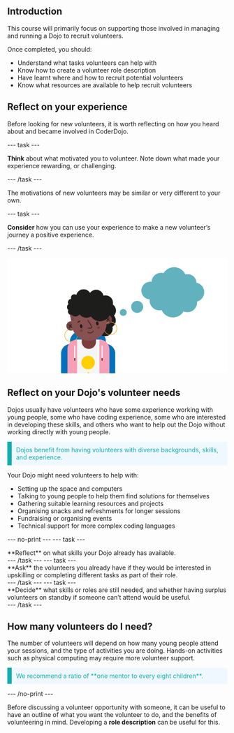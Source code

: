 ## Introduction

This course will primarily focus on supporting those involved in managing and running a Dojo to recruit volunteers.

Once completed, you should:
- Understand what tasks volunteers can help with
- Know how to create a volunteer role description
- Have learnt where and how to recruit potential volunteers
- Know what resources are available to help recruit volunteers

## Reflect on your experience
Before looking for new volunteers, it is worth reflecting on how you heard about and became involved in CoderDojo. 

--- task ---

**Think** about what motivated you to volunteer. Note down what made your experience rewarding, or challenging. 

--- /task ---

The motivations of new volunteers may be similar or very different to your own. 

--- task ---

**Consider** how you can use your experience to make a new volunteer’s journey a positive experience.

--- /task ---

![Woman volunteer thinking](images/Girl_thinking.png)

## Reflect on your Dojo's volunteer needs

Dojos usually have volunteers who have some experience working with young people, some who have coding experience, some who are interested in developing these skills, and others who want to help out the Dojo without working directly with young people.

<p style="border-left: solid; border-width:10px; border-color: #0faeb0; background-color: aliceblue; padding: 10px;">
<span style="color: #0faeb0">Dojos benefit from having volunteers with diverse backgrounds, skills, and experience.
</p>

Your Dojo might need volunteers to help with:
+ Setting up the space and computers
+ Talking to young people to help them find solutions for themselves
+ Gathering suitable learning resources and projects
+ Organising snacks and refreshments for longer sessions
+ Fundraising or organising events
+ Technical support for more complex coding languages 

--- no-print ---
--- task ---
<div style="display: flex; flex-wrap: wrap">
<div style="flex-basis: 175px; flex-grow: 1">  
**Reflect** on what skills your Dojo already has available.
</div>
</div>
--- /task ---
--- task ---
<div style="display: flex; flex-wrap: wrap">
<div style="flex-basis: 175px; flex-grow: 1">  
**Ask** the volunteers you already have if they would be interested in upskilling or completing different tasks as part of their role.
</div>
</div>
--- /task ---
--- task ---
<div style="display: flex; flex-wrap: wrap">
<div style="flex-basis: 175px; flex-grow: 1">  
**Decide** what skills or roles are still needed, and whether having surplus volunteers on standby if someone can’t attend would be useful.
</div>
</div>
--- /task ---

## How many volunteers do I need?
The number of volunteers will depend on how many young people attend your sessions, and the type of activities you are doing. Hands-on activities such as physical computing may require more volunteer support.

<p style="border-left: solid; border-width:10px; border-color: #0faeb0; background-color: aliceblue; padding: 10px;">
  <span style="color: #0faeb0">We recommend a ratio of **one mentor to every eight children**.</p> 

--- /no-print ---

  Before discussing a volunteer opportunity with someone, it can be useful to have an outline of what you want the volunteer to do, and the benefits of volunteering in mind. Developing a **role description** can be useful for this.
